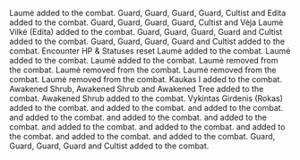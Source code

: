 Laumė added to the combat.
Guard, Guard, Guard, Guard, Cultist and Edita added to the combat.
Guard, Guard, Guard, Guard, Cultist and Vėja Laumė Vilkė (Edita) added to the combat.
Guard, Guard, Guard, Guard and Cultist added to the combat.
Guard, Guard, Guard, Guard and Cultist added to the combat.
Encounter HP & Statuses reset
Laumė added to the combat.
Laumė added to the combat.
Laumė added to the combat.
Laumė removed from the combat.
Laumė removed from the combat.
Laumė removed from the combat.
Laumė removed from the combat.
Kaukas I added to the combat.
Awakened Shrub, Awakened Shrub and Awakened Tree added to the combat.
Awakened Shrub added to the combat.
Vykintas Girdenis (Rokas) added to the combat.
 and  added to the combat.
 and  added to the combat.
 and  added to the combat.
 and  added to the combat.
 and  added to the combat.
 and  added to the combat.
 and  added to the combat.
 and  added to the combat.
 and  added to the combat.
 and  added to the combat.
Guard, Guard, Guard, Guard and Cultist added to the combat.
